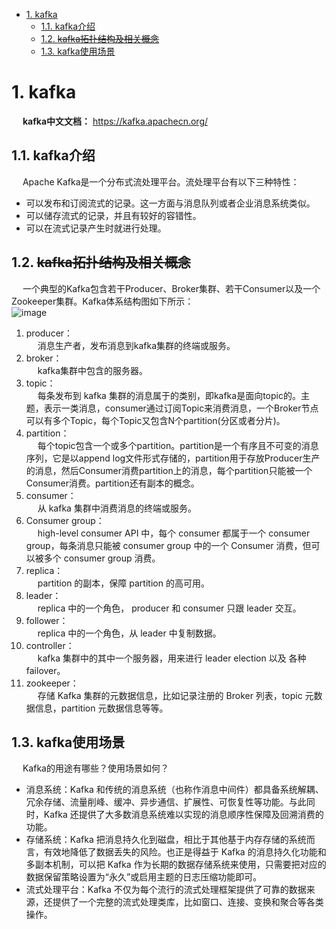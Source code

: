 <!-- TOC -->

- [1. kafka](#1-kafka)
    - [1.1. kafka介绍](#11-kafka介绍)
    - [1.2. ~~kafka拓扑结构及相关概念~~](#12-kafka拓扑结构及相关概念)
    - [1.3. kafka使用场景](#13-kafka使用场景)

<!-- /TOC -->

<!-- 

《Kafka成神之路》- 索引类型
https://mp.weixin.qq.com/s/QPHPugWlbfeh8HhQvELSSQ

-->

# 1. kafka
&emsp; **kafka中文文档：** https://kafka.apachecn.org/  

## 1.1. kafka介绍  
&emsp; Apache Kafka是一个分布式流处理平台。流处理平台有以下三种特性：

* 可以发布和订阅流式的记录。这一方面与消息队列或者企业消息系统类似。
* 可以储存流式的记录，并且有较好的容错性。
* 可以在流式记录产生时就进行处理。 

## 1.2. ~~kafka拓扑结构及相关概念~~  
&emsp; 一个典型的Kafka包含若干Producer、Broker集群、若干Consumer以及一个Zookeeper集群。Kafka体系结构图如下所示：  
![image](http://www.wt1814.com/static/view/images/microService/mq/kafka/kafka-3.png)  

1. producer：  
&emsp; 消息生产者，发布消息到kafka集群的终端或服务。  
2. broker：  
&emsp; kafka集群中包含的服务器。  
3. topic：  
&emsp; 每条发布到 kafka 集群的消息属于的类别，即kafka是面向topic的。主题，表示一类消息，consumer通过订阅Topic来消费消息，一个Broker节点可以有多个Topic，每个Topic又包含N个partition(分区或者分片)。    
4. partition：  
&emsp; 每个topic包含一个或多个partition。partition是一个有序且不可变的消息序列，它是以append log文件形式存储的，partition用于存放Producer生产的消息，然后Consumer消费partition上的消息，每个partition只能被一个Consumer消费。partition还有副本的概念。    
5. consumer：  
&emsp; 从 kafka 集群中消费消息的终端或服务。  
6. Consumer group：  
&emsp; high-level consumer API 中，每个 consumer 都属于一个 consumer group，每条消息只能被 consumer group 中的一个 Consumer 消费，但可以被多个 consumer group 消费。  
7. replica：  
&emsp; partition 的副本，保障 partition 的高可用。  
8. leader：  
&emsp; replica 中的一个角色， producer 和 consumer 只跟 leader 交互。  
9. follower：  
&emsp; replica 中的一个角色，从 leader 中复制数据。  
10. controller：  
&emsp; kafka 集群中的其中一个服务器，用来进行 leader election 以及 各种 failover。  
11. zookeeper：  
&emsp; 存储 Kafka 集群的元数据信息，比如记录注册的 Broker 列表，topic 元数据信息，partition 元数据信息等等。   

## 1.3. kafka使用场景  
&emsp; Kafka的用途有哪些？使用场景如何？  

* 消息系统：Kafka 和传统的消息系统（也称作消息中间件）都具备系统解耦、冗余存储、流量削峰、缓冲、异步通信、扩展性、可恢复性等功能。与此同时，Kafka 还提供了大多数消息系统难以实现的消息顺序性保障及回溯消费的功能。
* 存储系统：Kafka 把消息持久化到磁盘，相比于其他基于内存存储的系统而言，有效地降低了数据丢失的风险。也正是得益于 Kafka 的消息持久化功能和多副本机制，可以把 Kafka 作为长期的数据存储系统来使用，只需要把对应的数据保留策略设置为“永久”或启用主题的日志压缩功能即可。
* 流式处理平台：Kafka 不仅为每个流行的流式处理框架提供了可靠的数据来源，还提供了一个完整的流式处理类库，比如窗口、连接、变换和聚合等各类操作。
